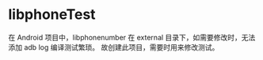 # libphoneTest
在 Android 项目中，libphonenumber 在 external 目录下，如需要修改时，无法添加 adb log 编译测试繁琐。
故创建此项目，需要时用来修改测试。
